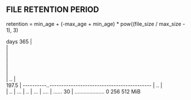 FILE RETENTION PERIOD
---------------------

retention = min_age + (-max_age + min_age) * pow((file_size / max_size - 1), 3)

   days
    365 |  \
        |   \
        |    \
        |     \
        |      \
        |       \
        |        ..
        |          \
  197.5 | ----------..-------------------------------------------
        |             ..
        |               \
        |                ..
        |                  ...
        |                     ..
        |                       ...
        |                          ....
        |                              ......
     30 |                                    ....................
          0                        256                        512
                                                              MiB

